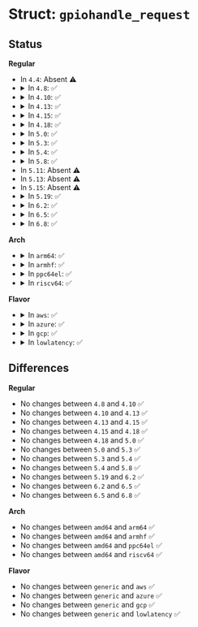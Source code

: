 # Struct: <code>gpiohandle_request</code>

## Status
<b>Regular</b>
<ul>
<li>
In <code>4.4</code>: Absent ⚠️
</li>
<li>
<details>
<summary>In <code>4.8</code>: ✅</summary>

```c
struct gpiohandle_request {
    __u32 lineoffsets[64];
    __u32 flags;
    __u8 default_values[64];
    char consumer_label[32];
    __u32 lines;
    int fd;
};
```
</details>
</li>
<li>
<details>
<summary>In <code>4.10</code>: ✅</summary>

```c
struct gpiohandle_request {
    __u32 lineoffsets[64];
    __u32 flags;
    __u8 default_values[64];
    char consumer_label[32];
    __u32 lines;
    int fd;
};
```
</details>
</li>
<li>
<details>
<summary>In <code>4.13</code>: ✅</summary>

```c
struct gpiohandle_request {
    __u32 lineoffsets[64];
    __u32 flags;
    __u8 default_values[64];
    char consumer_label[32];
    __u32 lines;
    int fd;
};
```
</details>
</li>
<li>
<details>
<summary>In <code>4.15</code>: ✅</summary>

```c
struct gpiohandle_request {
    __u32 lineoffsets[64];
    __u32 flags;
    __u8 default_values[64];
    char consumer_label[32];
    __u32 lines;
    int fd;
};
```
</details>
</li>
<li>
<details>
<summary>In <code>4.18</code>: ✅</summary>

```c
struct gpiohandle_request {
    __u32 lineoffsets[64];
    __u32 flags;
    __u8 default_values[64];
    char consumer_label[32];
    __u32 lines;
    int fd;
};
```
</details>
</li>
<li>
<details>
<summary>In <code>5.0</code>: ✅</summary>

```c
struct gpiohandle_request {
    __u32 lineoffsets[64];
    __u32 flags;
    __u8 default_values[64];
    char consumer_label[32];
    __u32 lines;
    int fd;
};
```
</details>
</li>
<li>
<details>
<summary>In <code>5.3</code>: ✅</summary>

```c
struct gpiohandle_request {
    __u32 lineoffsets[64];
    __u32 flags;
    __u8 default_values[64];
    char consumer_label[32];
    __u32 lines;
    int fd;
};
```
</details>
</li>
<li>
<details>
<summary>In <code>5.4</code>: ✅</summary>

```c
struct gpiohandle_request {
    __u32 lineoffsets[64];
    __u32 flags;
    __u8 default_values[64];
    char consumer_label[32];
    __u32 lines;
    int fd;
};
```
</details>
</li>
<li>
<details>
<summary>In <code>5.8</code>: ✅</summary>

```c
struct gpiohandle_request {
    __u32 lineoffsets[64];
    __u32 flags;
    __u8 default_values[64];
    char consumer_label[32];
    __u32 lines;
    int fd;
};
```
</details>
</li>
<li>
In <code>5.11</code>: Absent ⚠️
</li>
<li>
In <code>5.13</code>: Absent ⚠️
</li>
<li>
In <code>5.15</code>: Absent ⚠️
</li>
<li>
<details>
<summary>In <code>5.19</code>: ✅</summary>

```c
struct gpiohandle_request {
    __u32 lineoffsets[64];
    __u32 flags;
    __u8 default_values[64];
    char consumer_label[32];
    __u32 lines;
    int fd;
};
```
</details>
</li>
<li>
<details>
<summary>In <code>6.2</code>: ✅</summary>

```c
struct gpiohandle_request {
    __u32 lineoffsets[64];
    __u32 flags;
    __u8 default_values[64];
    char consumer_label[32];
    __u32 lines;
    int fd;
};
```
</details>
</li>
<li>
<details>
<summary>In <code>6.5</code>: ✅</summary>

```c
struct gpiohandle_request {
    __u32 lineoffsets[64];
    __u32 flags;
    __u8 default_values[64];
    char consumer_label[32];
    __u32 lines;
    int fd;
};
```
</details>
</li>
<li>
<details>
<summary>In <code>6.8</code>: ✅</summary>

```c
struct gpiohandle_request {
    __u32 lineoffsets[64];
    __u32 flags;
    __u8 default_values[64];
    char consumer_label[32];
    __u32 lines;
    int fd;
};
```
</details>
</li>
</ul>
<b>Arch</b>
<ul>
<li>
<details>
<summary>In <code>arm64</code>: ✅</summary>

```c
struct gpiohandle_request {
    __u32 lineoffsets[64];
    __u32 flags;
    __u8 default_values[64];
    char consumer_label[32];
    __u32 lines;
    int fd;
};
```
</details>
</li>
<li>
<details>
<summary>In <code>armhf</code>: ✅</summary>

```c
struct gpiohandle_request {
    __u32 lineoffsets[64];
    __u32 flags;
    __u8 default_values[64];
    char consumer_label[32];
    __u32 lines;
    int fd;
};
```
</details>
</li>
<li>
<details>
<summary>In <code>ppc64el</code>: ✅</summary>

```c
struct gpiohandle_request {
    __u32 lineoffsets[64];
    __u32 flags;
    __u8 default_values[64];
    char consumer_label[32];
    __u32 lines;
    int fd;
};
```
</details>
</li>
<li>
<details>
<summary>In <code>riscv64</code>: ✅</summary>

```c
struct gpiohandle_request {
    __u32 lineoffsets[64];
    __u32 flags;
    __u8 default_values[64];
    char consumer_label[32];
    __u32 lines;
    int fd;
};
```
</details>
</li>
</ul>
<b>Flavor</b>
<ul>
<li>
<details>
<summary>In <code>aws</code>: ✅</summary>

```c
struct gpiohandle_request {
    __u32 lineoffsets[64];
    __u32 flags;
    __u8 default_values[64];
    char consumer_label[32];
    __u32 lines;
    int fd;
};
```
</details>
</li>
<li>
<details>
<summary>In <code>azure</code>: ✅</summary>

```c
struct gpiohandle_request {
    __u32 lineoffsets[64];
    __u32 flags;
    __u8 default_values[64];
    char consumer_label[32];
    __u32 lines;
    int fd;
};
```
</details>
</li>
<li>
<details>
<summary>In <code>gcp</code>: ✅</summary>

```c
struct gpiohandle_request {
    __u32 lineoffsets[64];
    __u32 flags;
    __u8 default_values[64];
    char consumer_label[32];
    __u32 lines;
    int fd;
};
```
</details>
</li>
<li>
<details>
<summary>In <code>lowlatency</code>: ✅</summary>

```c
struct gpiohandle_request {
    __u32 lineoffsets[64];
    __u32 flags;
    __u8 default_values[64];
    char consumer_label[32];
    __u32 lines;
    int fd;
};
```
</details>
</li>
</ul>

## Differences
<b>Regular</b>
<ul>
<li>
No changes between <code>4.8</code> and <code>4.10</code> ✅
</li>
<li>
No changes between <code>4.10</code> and <code>4.13</code> ✅
</li>
<li>
No changes between <code>4.13</code> and <code>4.15</code> ✅
</li>
<li>
No changes between <code>4.15</code> and <code>4.18</code> ✅
</li>
<li>
No changes between <code>4.18</code> and <code>5.0</code> ✅
</li>
<li>
No changes between <code>5.0</code> and <code>5.3</code> ✅
</li>
<li>
No changes between <code>5.3</code> and <code>5.4</code> ✅
</li>
<li>
No changes between <code>5.4</code> and <code>5.8</code> ✅
</li>
<li>
No changes between <code>5.19</code> and <code>6.2</code> ✅
</li>
<li>
No changes between <code>6.2</code> and <code>6.5</code> ✅
</li>
<li>
No changes between <code>6.5</code> and <code>6.8</code> ✅
</li>
</ul>
<b>Arch</b>
<ul>
<li>
No changes between <code>amd64</code> and <code>arm64</code> ✅
</li>
<li>
No changes between <code>amd64</code> and <code>armhf</code> ✅
</li>
<li>
No changes between <code>amd64</code> and <code>ppc64el</code> ✅
</li>
<li>
No changes between <code>amd64</code> and <code>riscv64</code> ✅
</li>
</ul>
<b>Flavor</b>
<ul>
<li>
No changes between <code>generic</code> and <code>aws</code> ✅
</li>
<li>
No changes between <code>generic</code> and <code>azure</code> ✅
</li>
<li>
No changes between <code>generic</code> and <code>gcp</code> ✅
</li>
<li>
No changes between <code>generic</code> and <code>lowlatency</code> ✅
</li>
</ul>
